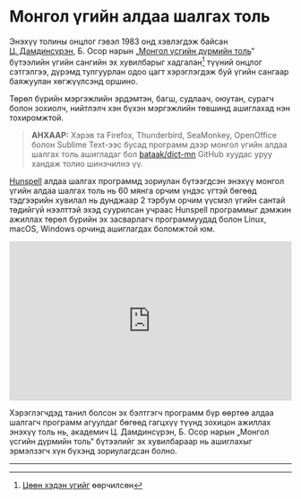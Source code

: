 # Монгол үгийн алдаа шалгах толь

Энэхүү толины онцлог гэвэл 1983 онд хэвлэгдэж байсан [Ц. Дамдинсүрэн](https://mn.wikipedia.org/wiki/%D0%A6%D1%8D%D0%BD%D0%B4%D0%B8%D0%B9%D0%BD_%D0%94%D0%B0%D0%BC%D0%B4%D0%B8%D0%BD%D1%81%D2%AF%D1%80%D1%8D%D0%BD), Б. Осор нарын „[Монгол үсгийн дүрмийн толь](book.html#монгол-үсгийн-дүрмийн-толь)“ бүтээлийн үгийн сангийн эх хувилбарыг хадгалан[^1] түүний онцлог сэтгэлгээ, дүрэмд тулгуурлан одоо цагт хэрэглэгдэж буй үгийн сангаар баяжуулан хөгжүүлсэнд оршино.

Төрөл бүрийн мэргэжлийн эрдэмтэн, багш, судлаач, оюутан, сурагч болон зохиолч, нийтлэлч хэн бүхэн мэргэжлийн төвшинд ашиглахад нэн тохиромжтой.

> **АНХААР:** Хэрэв та Firefox, Thunderbird, SeaMonkey, OpenOffice болон Sublime Text-ээс бусад программ дээр монгол үгийн алдаа шалгах толь ашигладаг бол [bataak/dict-mn](https://github.com/bataak/dict-mn) GitHub хуудас уруу хандаж толио шинэчилнэ үү.

[Hunspell](http://hunspell.github.io/) алдаа шалгах программд зориулан бүтээгдсэн энэхүү монгол үгийн алдаа шалгах толь нь 60 мянга орчим үндэс үгтэй бөгөөд тэдгээрийн хувилал нь дунджаар 2 тэрбум орчим үүсмэл үгийн сантай төдийгүй нээлттэй эхэд суурилсан учраас Hunspell программыг дэмжин ажиллах төрөл бүрийн эх засварлагч программуудад болон Linux, macOS, Windows орчинд ашиглагдах боломжтой юм.

<div style="position: relative; width: 100%; padding-bottom: 56.25%;">
   <iframe src="https://www.youtube.com/embed/N-oRV9TlYrA" frameborder="0" allow="accelerometer; autoplay; clipboard-write; encrypted-media; gyroscope; picture-in-picture" allowfullscreen style="position: absolute; top: 0; left: 0; height: 100%; width: 100%; padding-bottom:20px;"></iframe>
</div>

Хэрэглэгчдэд танил болсон эх бэлтгэгч программ бүр өөртөө алдаа шалгагч программ агуулдаг бөгөөд гагцхүү түүнд зохицон ажиллах энэхүү толь нь, академич Ц. Дамдинсүрэн, Б. Осор нарын „Монгол үсгийн дүрмийн толь“ бүтээлийг эх хувилбараар нь ашиглахыг эрмэлзэгч хүн бүхэнд зориулагдсан болно.

[^1]: [Цөөн хэдэн үгийг](about.html#толинд-орсон-зарим-үгсийн-бичлэгийн-талаар) өөрчилсөн

---
